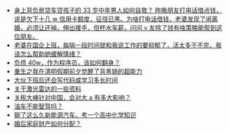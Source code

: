 + [身上背负房贷车贷孩子的 33 岁中年男人如何自救？
昨晚朋友打电话借点钱，说是欠下十几 w 信用卡额度，征信已黑。为啥打电话借钱，老婆发现了闹离婚，必须让还掉。伸出援手，但杯水车薪，问问 v 友除了钱有啥策略能帮到这位朋友。](https://www.v2ex.com/t/1123030)
+ [老婆在国企上班，每隔一段时间就和我说工作的要抑郁了，活太多干不完，我该怎么帮助她缓解情绪？](https://www.v2ex.com/t/1123032)
+ [负债 40w，作为程序员，该如何翻身？](https://www.v2ex.com/t/1123110)
+ [重生之我在清明假期前夕觉醒了背黑锅的超能力](https://www.v2ex.com/t/1123078)
+ [大伙下班后还会写代码或学习多长时间](https://www.v2ex.com/t/1123004)
+ [关于激光雷达的一些资料](https://www.v2ex.com/t/1123000)
+ [关税大棒针对中国，会对大 a 有多大影响？](https://www.v2ex.com/t/1123006)
+ [油车不能智驾吗？](https://www.v2ex.com/t/1123016)
+ [聊了这么久新能源汽车，考一个高中化学知识](https://www.v2ex.com/t/1123001)
+ [婚后家庭财产如何分配？](https://www.v2ex.com/t/1123144)
